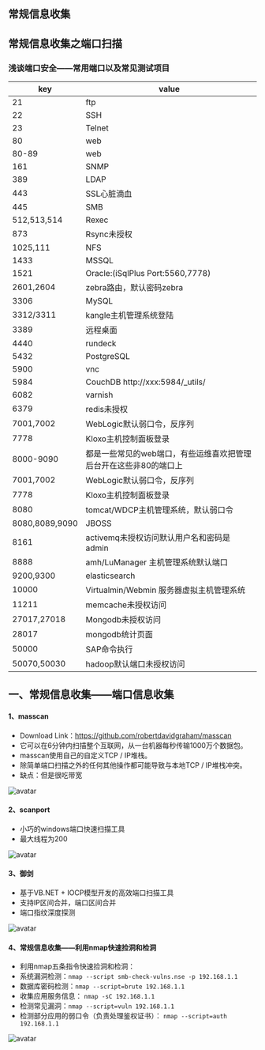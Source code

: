 ## 常规信息收集


## 常规信息收集之端口扫描


### 浅谈端口安全——常用端口以及常见测试项目

key|value
-|- 
21|ftp
22|SSH
23|Telnet
80|web
80-89|web
161|SNMP
389|LDAP
443|SSL心脏滴血
445|SMB
512,513,514|Rexec
873|Rsync未授权
1025,111|NFS
1433|MSSQL
1521|Oracle:(iSqlPlus Port:5560,7778)
2601,2604|zebra路由，默认密码zebra
3306|MySQL
3312/3311|kangle主机管理系统登陆
3389|远程桌面
4440|rundeck
5432|PostgreSQL
5900|vnc
5984|CouchDB http://xxx:5984/_utils/
6082|varnish
6379|redis未授权
7001,7002|WebLogic默认弱口令，反序列
7778|Kloxo主机控制面板登录
8000-9090|都是一些常见的web端口，有些运维喜欢把管理后台开在这些非80的端口上
7001,7002|WebLogic默认弱口令，反序列
7778|Kloxo主机控制面板登录
8080|tomcat/WDCP主机管理系统，默认弱口令
8080,8089,9090|JBOSS
8161|activemq未授权访问默认用户名和密码是admin
8888|amh/LuManager 主机管理系统默认端口
9200,9300|elasticsearch
10000|Virtualmin/Webmin 服务器虚拟主机管理系统
11211|memcache未授权访问
27017,27018|Mongodb未授权访问
28017|mongodb统计页面
50000|SAP命令执行
50070,50030|hadoop默认端口未授权访问


## 一、常规信息收集——端口信息收集


#### 1、masscan
* Download Link：https://github.com/robertdavidgraham/masscan
* 它可以在6分钟内扫描整个互联网，从一台机器每秒传输1000万个数据包。
* masscan使用自己的自定义TCP / IP堆栈。
* 除简单端口扫描之外的任何其他操作都可能导致与本地TCP / IP堆栈冲突。
* 缺点：但是很吃带宽


![avatar](/src/static/img/dk.png)


#### 2、scanport
* 小巧的windows端口快速扫描工具
* 最大线程为200


![avatar](/src/static/img/dk1.png)


#### 3、御剑
* 基于VB.NET + IOCP模型开发的高效端口扫描工具
* 支持IP区间合并，端口区间合并
* 端口指纹深度探测


![avatar](/src/static/img/dk2.png)


#### 4、常规信息收集——利用nmap快速捡洞和检洞
* 利用nmap五条指令快速捡洞和检洞：
* 系统漏洞检测：```nmap --script smb-check-vulns.nse -p 192.168.1.1```
* 数据库密码检测：```nmap --script=brute 192.168.1.1```
* 收集应用服务信息： ```nmap -sC 192.168.1.1```
* 检测常见漏洞：```nmap --script=vuln 192.168.1.1```
* 检测部分应用的弱口令（负责处理鉴权证书）： ```nmap --script=auth 192.168.1.1```


![avatar](/src/static/img/dk3.png)